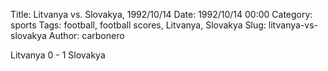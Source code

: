 Title: Litvanya vs. Slovakya, 1992/10/14
Date: 1992/10/14 00:00
Category: sports
Tags: football, football scores, Litvanya, Slovakya
Slug: litvanya-vs-slovakya
Author: carbonero


Litvanya 0 - 1 Slovakya
